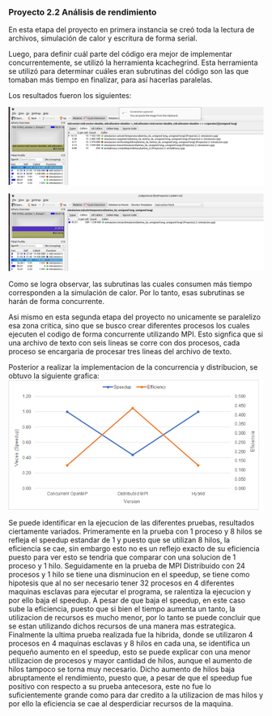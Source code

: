 ### Proyecto 2.2 Análisis de rendimiento

En esta etapa del proyecto en primera instancia se creó toda la lectura de archivos, simulación de calor y escritura de forma serial.

Luego, para definir cuál parte del código era mejor de implementar concurrentemente, se utilizó la herramienta kcachegrind. Esta herramienta se utilizó para determinar cuáles eran subrutinas del código son las que tomaban más tiempo en finalizar, para así hacerlas paralelas.

Los resultados fueron los siguientes:

![image info](./design/imagesReport/ReportKcachegrind%231.png)

![image info](./design/imagesReport/ReportKcachegrind%232.png)

Como se logra observar, las subrutinas las cuales consumen más tiempo corresponden a la simulación de calor. Por lo tanto, esas subrutinas se harán de forma concurrente.

Asi mismo en esta segunda etapa del proyecto no unicamente se paralelizo esa zona critica, sino que se busco crear diferentes procesos los cuales ejecuten el codigo de forma concurrente utilizando MPI. Esto signfica que si una archivo de texto con seis lineas se corre con dos procesos, cada proceso se encargaria de procesar tres lineas del archivo de texto.

Posterior a realizar la implementacion de la concurrencia y distribucion, se obtuvo la siguiente grafica:
![image info](./design/imagesReport/graficaSpeedupEfficiency.png)

Se puede identificar en la ejecucion de las diferentes pruebas, resultados ciertamente variados. Primeramente en la prueba con 1 proceso y 8 hilos se refleja el speedup estandar de 1 y puesto que se utilizan 8 hilos, la eficiencia se cae, sin embargo esto no es un reflejo exacto de su eficiencia puesto para ver esto se tendria que comparar con una solucion de 1 proceso y 1 hilo. Seguidamente en la prueba de MPI Distribuido con 24 procesos y 1 hilo se tiene una disminucion en el speedup, se tiene como hipotesis que al no ser necesario tener 32 procesos en 4 diferentes maquinas esclavas para ejecutar el programa, se ralentiza la ejecucion y por ello baja el speedup. A pesar de que baja el speedup, en este caso sube la eficiencia, puesto que si bien el tiempo aumenta un tanto, la utilizacion de recursos es mucho menor, por lo tanto se puede concluir que se estan utilizando dichos recursos de una manera mas estrategica. Finalmente la ultima prueba realizada fue la hibrida, donde se utilizaron 4 procesos en 4 maquinas esclavas y 8 hilos en cada una, se identifica un pequeño aumento en el speedup, esto se puede explicar con una menor utilizacion de procesos y mayor cantidad de hilos, aunque el aumento de hilos tampoco se torna muy necesario. Dicho aumento de hilos baja abruptamente el rendimiento, puesto que, a pesar de que el speedup fue positivo con respecto a su prueba antecesora, este no fue lo suficientemente grande como para dar credito a la utilizacion de mas hilos y por ello la eficiencia se cae al desperdiciar recursos de la maquina.
